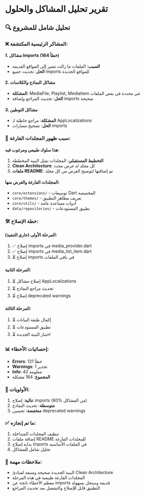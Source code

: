 # تقرير تحليل المشاكل والحلول

## 🔍 تحليل شامل للمشروع

### ❌ المشاكر الرئيسية المكتشفة:

#### 1. مشاكل Imports (164 خطأ)
- **السبب**: الملفات ما زالت تشير إلى المواقع القديمة
- **الحل**: تحديث جميع imports للمواقع الجديدة

#### 2. مشاكل النماذج والكلاسات
- **المشكلة**: MediaFile, Playlist, MediaItem غير محددة في بعض الملفات
- **الحل**: تحديث المراجع وإضافة imports صحيحة

#### 3. مشاكل التوطين
- **المشكلة**: مراجع خاطئة لـ AppLocalizations
- **الحل**: تصحيح مسارات imports

### 📁 سبب ظهور المجلدات الفارغة:

#### هذا سلوك طبيعي ومرغوب فيه:
1. **التخطيط المستقبلي**: المجلدات تمثل البنية المخططة
2. **Clean Architecture**: كل مجلد له غرض محدد
3. **ملفات README**: تم إضافتها لتوضيح الغرض من كل مجلد

#### المجلدات الفارغة والغرض منها:
- `core/extensions/` - توسيعات Dart المخصصة
- `core/themes/` - تعريف مظاهر التطبيق
- `core/utils/` - أدوات مساعدة عامة
- `data/repositories/` - تطبيق المستودعات

### 🛠️ خطة الإصلاح:

#### المرحلة الأولى (جاري التنفيذ):
1. ✅ إصلاح imports في media_provider.dart
2. ✅ إصلاح imports في media_list_item.dart
3. ⏳ إصلاح imports في باقي الملفات

#### المرحلة الثانية:
1. ⏳ إصلاح مشاكل AppLocalizations
2. ⏳ تحديث مراجع النماذج
3. ⏳ إصلاح deprecated warnings

#### المرحلة الثالثة:
1. ⏳ إكمال طبقة البيانات
2. ⏳ تطبيق المستودعات
3. ⏳ اختبار البنية الجديدة

### 📊 إحصائيات الأخطاء:

- **Errors**: 121 خطأ
- **Warnings**: 1 تحذير
- **Info**: 42 معلومة
- **المجموع**: 164 مشكلة

### 🎯 الأولويات:

1. **عالية**: إصلاح imports (80% من المشاكل)
2. **متوسطة**: تحديث النماذج
3. **منخفضة**: تحسين deprecated warnings

### ✅ ما تم إنجازه:

1. تنظيف المجلدات المتداخلة
2. إضافة ملفات README للمجلدات الفارغة
3. بداية إصلاح imports في الملفات الأساسية
4. تحليل شامل للمشاكل

### 📝 ملاحظات مهمة:

- البنية الجديدة صحيحة ومتبعة لمبادئ Clean Architecture
- المجلدات الفارغة طبيعية في هذه المرحلة
- معظم الأخطاء ناتجة عن imports قديمة وستحل بسهولة
- التطبيق قابل للإصلاح والتشغيل بعد تحديث المراجع
